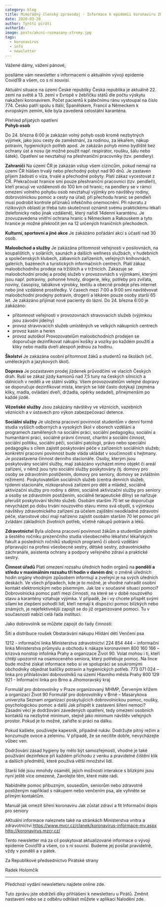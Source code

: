 ```yaml
---
category: blog
title: Mimořádný členský zpravodaj - Informace k epidemii koronaviru 20. 3.
date: 2020-03-20
author: Týnští piráti
authorId:
image: posts/akcni-rozmazany-stromy.jpg
tags: 
  - koronavirus
  - info
  - newsletter
---
```

Vážené dámy, vážení pánové,

posíláme vám newsletter s informacemi o aktuálním vývoji epidemie Covid19 a všem, co s ní souvisí.

Aktuální situace na území České republiky
Česká republika je aktuálně 22. zemí na světě a 13. zemí v Evropě v žebříčku států dle počtu výskytu nakažení koronavirem. Počet pacientů k pátečnímu ránu vystoupal na číslo 774. Česko patří spolu s Itálií, Španělskem, Francií a Německem k evropským zemím, kde byla zavedená celostátní karanténa.

Přehled přijatých opatření
<br><strong>Pohyb osob</strong>

Do 24. března 6:00 je zakázán volný pohyb osob kromě nezbytných výjimek, jako jsou cesty do zaměstnání, za rodinou, za lékařem, nákup potravin, hygienických potřeb apod.
Je zakázán pohyb mimo bydliště bez ochrany úst a nosu (je možné použít např. respirátor, roušku, šálu nebo šátek).
Opatření se nevztahují na přeshraniční pracovníky (tzv. pendlery).


<strong>Zahraničí</strong>
Na území ČR je zakázán vstup všem cizincům, pokud nemají na území ČR hlášen trvalý nebo přechodný pobyt nad 90 dnů.
Je zastaven příjem žádostí o víza, trvalé a přechodné pobyty.
Platí zákaz vycestovat z ČR.
Překračovat hranice smí pouze přeshraniční pracovníci (tzv. pendleři), kteří pracují ve vzdálenosti do 100 km od hranic; na pendlery se v rámci omezení volného pohybu osob nevztahují výjimky pro návštěvy rodiny, dobrovolnickou pomoc a cesty na úřad; při přechodu hranic se pendleři musí podrobit kontrole příznaků infekčního onemocnění.
Při návratu z rizikových oblastí je třeba tuto skutečnost oznámit svému praktickému lékaři (telefonicky nebo jinak vzdáleně), který nařídí 14denní karanténu.
Je znovuzavedena vnitřní ochrana hranic s Německem a Rakouskem a tyto hranice je možné překročit jen na 12 určených hraničních přechodech.


<strong>Kulturní, sportovní a jiné akce</strong>
Je zakázáno pořádání akcí s účastí nad 30 osob.


<strong>Maloobchod a služby</strong>
Je zakázána přítomnost veřejnosti v posilovnách, na koupalištích, v soláriích, saunách a dalších wellness službách, v hudebních a společenských klubech, zábavních zařízeních, veřejných knihovnách, galeriích, bazénech a turistických informačních centrech.
Platí zákaz maloobchodního prodeje na tržištích a v tržnicích.
Zakazuje se maloobchodní prodej a prodej služeb v provozovnách s výjimkami, kterými jsou např. potraviny, pohonné hmoty, drogerie, léky, potřeby pro zvířata, noviny, časopisy, tabákové výrobky, textilu a obecně prodeje přes internet nebo jiné vzdálené prostředky.
V časech mezi 7:00 a 9:00 smí navštěvovat maloobchodní prodejny potravin, drogerií a lékáren pouze osoby starší 65 let.
Je zakázáno přijímat nové pacienty do lázní.
Do 24. března 6:00 je zakázáno:
- přítomnost veřejnosti v provozovnách stravovacích služeb (výjimkou jsou závodní jídelny)
- provoz stravovacích služeb umístěných ve velkých nákupních centrech
- provoz kasin a heren
- provoz autoškol
Provozovatelům maloobchodních prodejen se doporučuje dezinfikovat nákupní košíky a vozíky po každém použití a kliky nebo madla dveří alespoň jednou za hodinu.


<strong>Školství</strong>
Je zakázána osobní přítomnost žáků a studentů na školách (vč. uměleckých a jazykových škol).


<strong>Doprava</strong>
Je pozastaven prodej jízdenek průvodčími ve vlacích Českých drah.
Ruší se zákaz jízdy kamionů nad 7,5 tuny na českých silnicích a dálnicích v neděli a ve státní svátky.
Všem provozovatelům veřejné dopravy se doporučuje dezinfikovat místa, kterých se lidé často dotýkají (zejména kliky, madla, ovládání dveří, držadla, opěrky sedadel), přinejmenším po každé jízdě.


<strong>Vězeňské služby</strong>
Jsou zakázány návštěvy ve věznicích, vazebních věznicích a v ústavech pro výkon zabezpečovací detence.


<strong>Sociální služby</strong>
Je uložena pracovní povinnost studentům v denní formě studia vyšších odborných a vysokých škol v oborech vzdělání a programech zaměřených na sociální práci, sociální pedagogiku, sociální a humanitární práci, sociálně právní činnost, charitní a sociální činnost, sociální politiku, sociální péči, sociální patologii, právo nebo speciální pedagogiku s cílem zajistit poskytování péče v zařízeních sociálních služeb; konkrétní pracovní povinnost bude vláda ukládat v součinnosti s hejtmany.
Je pozastavena činnost denního stacionáře.
Osoby, kterým jsou poskytovány sociální služby, mají zakázáno vycházet mimo objekt či areál zařízení, v němž jsou tyto sociální služby poskytovány (tj. domovy pro osoby se zdravotním postižením, domovy pro seniory, domovy se zvláštním režimem).
Poskytovatelům sociálních služeb (centra denních služeb, týdenní stacionáře, nízkoprahová zařízení pro děti a mládež, sociálně aktivizační služby pro rodiny s dětmi, sociálně aktivizační služby pro seniory a osoby se zdravotním postižením, sociálně terapeutické dílny) se nařizuje přerušit poskytování těchto služeb.
Osobám starším 70 let se doporučuje nevycházet po dobu trvání nouzového stavu mimo svá obydlí, s výjimkou návštěvy zdravotnického zařízení za účelem zajištění neodkladné zdravotní péče, starostové obcí mají nařízeno zajistit osobám starším 70 let pomoc při zvládání základních životních potřeb, včetně nákupů potravin a léků.


<strong>Zdravotnictví</strong>
Byla uložena pracovní povinnost žákům a studentům pátého a šestého ročníku prezenčního studia všeobecného lékařství lékařských fakult a posledních ročníků studijních programů či oborů vzdělání připravující na profesi všeobecné sestry, dětské sestry, zdravotnického záchranáře, asistenta ochrany a podpory veřejného zdraví a praktické sestry.


<strong>Činnost úřadů</strong>
Platí omezení rozsahu úředních hodin orgánů na <strong>pondělí a středu v maximálním rozsahu tří hodin v daném dni</strong>; o změně úředních hodin orgány vhodným způsobem informují a zveřejní je na svých úředních deskách.
Ve všech případech, kde je to možné, je vhodné nahradit osobní kontakt elektronickým nebo písemným.
Jak lze v současné situaci pomoci?
Dobrovolnická pomoc patří mezi činnosti, na které se v době nouzového stavu a karantény vztahuje výjimka. V případě, že i vy chcete přispět svými silami ke zlepšení pohodlí lidí, kteří nemají k dispozici pomoc blízkých nebo známých, je nejefektivnější zapojit se do již organizované pomoci. Tu v současnosti nabízí celá řada institucí.

Jako dobrovolník se můžete zapojit do řady činností:

Šití a distribuce roušek
Obstarávání nákupu
Hlídání dětí
Venčení psa


1212 - informační linka Ministerstva zdravotnictví
224 854 444 – informační linka Ministerstva průmyslu a obchodu k nákaze koronavirem
800 160 166 – krizová nonstop infolinka Prahy a organizace Život 90. Volat mohou i ti, kteří chtějí upozornit na osamoceného seniora, který potřebuje pomoc. Na lince bude možné získat informace nebo si ve spolupráci se soukromými obchodníky objednat balíčky potravin a hygienických potřeb.
773 071 024 – linka pro přihlašování dobrovolníků na území Hlavního města Prahy
800 129 921 - Informační linka pro Brno a Jihomoravský kraj

Formulář pro dobrovolníky v Praze organizovaný MHMP, Červeným křížem a organizací Život 90
Formulář pro dobrovolníky v Brně – Masarykova univerzita
Seznam organizací poskytujících dobrovolnickou pomoc, roušky, psychologickou pomoc a další
Jak přispět k zastavení šíření nemoci?
Zásadní věcí je dodržování zavedených opatření, tedy omezení osobních kontaktů na nezbytné minimum, stejně jako minimum návštěv veřejných prostor. Pokud je to možné, zařiďte si práci na dálku.

Pokud kašlete, používejte kapesník, případně rukáv. Dodržujte pitný režim a konzumujte ovoce a zeleninu. V případě, že se necítíte dobře, nevycházejte vůbec ven.

Dodržování zásad hygieny by mělo být samozřejmostí, vhodné je také používání dezinfekce při každém příchodu z venku a pravidelné čištění klik a dalších předmětů, které používá větší množství lidí.

Starší lidé jsou mnohdy osamělí, jejich možnosti interakce s blízkými jsou nyní ještě více omezené, Zavolejte těm, které máte rádi.

Nabídněte pomoc příbuzným, sousedům, seniorům nebo zdravotně postiženým například s nákupem nebo venčením psa, ale vyhněte se přímým kontaktům.


Manuál jak omezit šíření koronaviru
Jak zůstat zdraví a fit
Informační dopis pro seniory

AKtuální informace naleznete také na stránkách Ministerstva vnitra a zdravotnictví
https://www.mvcr.cz/clanek/koronavirus-informace-mv.aspx
http://koronavirus.mzcr.cz/


Tento newsletter má za cíl poskytovat aktualizované informace o vývoji epidemie Covid19 a všem, co s ní souvisí. Budeme jej posílat pravidelně, vždy v pondělí a v pátek.

Za Republikové předsednictvo Pirátské strany

Radek Holomčík

------

Předchozí vydání newsletteru najdete online zde.

Tuto zprávu jste obdrželi díky přihlášení k newsletteru u Pirátů. Změnit nastavení nebo se z odběru odhlásit můžete v aplikaci Nalodění zde.
